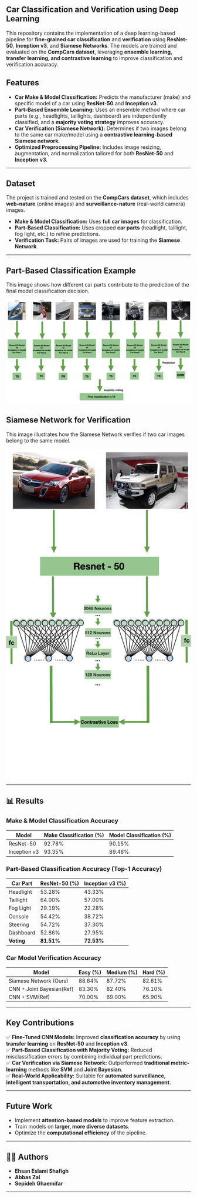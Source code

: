 ## Car Classification and Verification using Deep Learning

This repository contains the implementation of a deep learning-based pipeline for **fine-grained car classification** and **verification** using **ResNet-50**, **Inception v3**, and **Siamese Networks**. The models are trained and evaluated on the **CompCars dataset**, leveraging **ensemble learning, transfer learning, and contrastive learning** to improve classification and verification accuracy. 

## Features

- **Car Make & Model Classification:** Predicts the manufacturer (make) and specific model of a car using **ResNet-50** and **Inception v3**.
- **Part-Based Ensemble Learning:** Uses an ensemble method where car parts (e.g., headlights, taillights, dashboard) are independently classified, and a **majority voting strategy** improves accuracy.
- **Car Verification (Siamese Network):** Determines if two images belong to the same car make/model using a **contrastive learning-based Siamese network**.
- **Optimized Preprocessing Pipeline:** Includes image resizing, augmentation, and normalization tailored for both **ResNet-50** and **Inception v3**.

---



##  Dataset

The project is trained and tested on the **CompCars dataset**, which includes **web-nature** (online images) and **surveillance-nature** (real-world camera) images.

- **Make & Model Classification:** Uses **full car images** for classification.
- **Part-Based Classification:** Uses cropped **car parts** (headlight, taillight, fog light, etc.) to refine predictions.
- **Verification Task:** Pairs of images are used for training the **Siamese Network**.

---

## Part-Based Classification Example
This image shows how different car parts contribute to the prediction of the final model classification decision.

![Part Classification](MODEL_ARCHITECTURES/Majority_Voting.jpeg)

## Siamese Network for Verification
This image illustrates how the Siamese Network verifies if two car images belong to the same model.


<img src="MODEL_ARCHITECTURES/Contrastive_Learning.jpeg" alt="Car Verification" width="600">



---

## 📊 Results

###  **Make & Model Classification Accuracy**
| Model        | Make Classification (%) | Model Classification (%) |
|-------------|------------------------|-------------------------|
| ResNet-50   | 92.78%                  | 90.15%                  |
| Inception v3| 93.35%                  | 89.48%                  |

###  **Part-Based Classification Accuracy (Top-1 Accuracy)**
| Car Part  | ResNet-50 (%) | Inception v3 (%) |
|-----------|--------------|------------------|
| Headlight | 53.28%       | 43.33%           |
| Taillight | 64.00%       | 57.00%           |
| Fog Light | 29.19%       | 22.28%           |
| Console   | 54.42%       | 38.72%           |
| Steering  | 54.72%       | 37.30%           |
| Dashboard | 52.86%       | 27.95%           |
| **Voting** | **81.51%**  | **72.53%**       |

###  **Car Model Verification Accuracy**
| Model               | Easy (%) | Medium (%) | Hard (%) |
|--------------------|---------|------------|---------|
| Siamese Network (Ours) | 88.64%  | 87.72%     | 82.61%  |
| CNN + Joint Bayesian(Ref)  | 83.30%  | 82.40%     | 76.10%  |
| CNN + SVM(Ref)            | 70.00%  | 69.00%     | 65.90%  |

---

##  Key Contributions

✅ **Fine-Tuned CNN Models:** Improved **classification accuracy** by using **transfer learning** on **ResNet-50** and **Inception v3**.  
✅ **Part-Based Classification with Majority Voting:** Reduced misclassification errors by combining individual part predictions.  
✅ **Car Verification via Siamese Network:** Outperformed **traditional metric-learning** methods like **SVM** and **Joint Bayesian**.  
✅ **Real-World Applicability:** Suitable for **automated surveillance, intelligent transportation, and automotive inventory management**.  

---

##  Future Work

- Implement **attention-based models** to improve feature extraction.
- Train models on **larger, more diverse datasets**.
- Optimize the **computational efficiency** of the pipeline.

---

## 👨‍💻 Authors

- **Ehsan Eslami Shafigh**
- **Abbas Zal**
- **Sepideh Ghaemifar**



---
